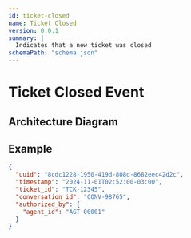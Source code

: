 ```yaml
---
id: ticket-closed
name: Ticket Closed
version: 0.0.1
summary: |
  Indicates that a new ticket was closed
schemaPath: "schema.json"
---
```


# Ticket Closed Event

## Architecture Diagram

<NodeGraph />

<SchemaViewer file="schema.json" title="JSON Schema" maxHeight="500" />

## Example

```json title="Message Example"
{
  "uuid": "8cdc1228-1950-419d-808d-8682eec42d2c",
  "timestamp": "2024-11-01T02:52:00-03:00",
  "ticket_id": "TCK-12345",
  "conversation_id": "CONV-98765",
  "authorized_by": {
    "agent_id": "AGT-00001"
  }
}
```
